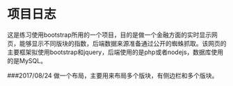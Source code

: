 项目日志
====
                                                      
   这是练习使用bootstrap所用的一个项目，目的是做一个金融方面的实时显示网页，能够显示不同版块的指数，后端数据来源准备通过公开的蜘蛛抓取。该网页的主要框架拟使用bootstrap和jquery，后端使用的是php或者nodejs，数据库使用的是MySQL。

###2017/08/24   做一个布局，主要用来布局多个版块，有侧边栏和多个版块。
